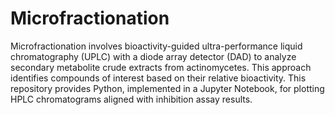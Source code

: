 ﻿# Microfractionation
Microfractionation involves bioactivity-guided ultra-performance liquid chromatography (UPLC) with a diode array detector (DAD) to analyze secondary metabolite crude extracts from actinomycetes. This approach identifies compounds of interest based on their relative bioactivity. This repository provides Python, implemented in a Jupyter Notebook, for plotting HPLC chromatograms aligned with inhibition assay results.
